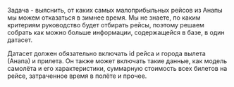 Задача - выяснить, от каких самых малоприбыльных рейсов из Анапы мы можем отказаться в зимнее время. Мы не знаете, по каким критериям руководство будет отбирать рейсы, поэтому решаем собрать как можно больше информации, содержащейся в базе, в один датасет. 

Датасет должен обязательно включать id рейса и города вылета (Анапа) и прилета. Он также  может включать такие данные, как модель самолёта и его характеристики, суммарную стоимость всех билетов на рейсе, затраченное время в полёте и прочее.
